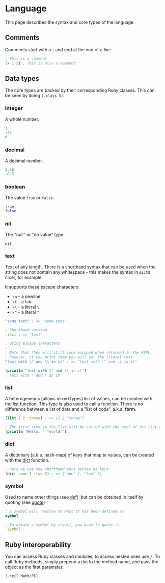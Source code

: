 # Language

This page describes the syntax and core types of the language.

## Comments

Comments start with a `;` and end at the end of a line

```lisp
; This is a comment
(+ 1 2) ; This is also a comment
```


## Data types

The core types are backed by their corresponding Ruby classes. This can be seen
by doing `(.class 5)`.

### integer

A whole number.

```clojure
1
-42
0
```

### decimal

A decimal number.

```clojure
3.56
-0.5
```

### boolean

The value `true` or `false`.

```clojure
true
false
```

### nil

The "null" or "no value" type.

```clojure
nil
```

### text

Text of any length. There is a shorthand syntax that can be used when the
string does not contain any whitespace - this makes the syntax in `dict`s
nicer, for example.

It supports these escape characters:

- `\n` - a newline
- `\t` - a tab
- `\\` - a literal `\`
- `\"` - a literal `"`

```clojure
"some text" ; => "some text"

; Shorthand version
:text ; => "text"

; Using escape characters
;
; Note that they will still look escaped when returned in the REPL,
; however, if you print them you will get the literal text.
"text with \" and \\ in it" ; => "text with \" and \\ in it"

(println "text with \" and \\ in it")
; text with " and \ in it
```

### list

A heterogeneous (allows mixed types) list of values, can be created with the
[list](#docs/reference.md#list) function. This type is also used to call a
function. There is no difference between a list of data and a "list of code",
a.k.a. **form**.

```clojure
(list 1 2 :three) ; => (1 2 "three")

; The first item in the list will be called with the rest of the list as arguments:
(println "Hello, " "world!")
```

### dict

A dictionary (a.k.a. hash-map) of keys that map to values, can be created with
the [dict](docs/reference.md#dict) function.

```clojure
; Here we use the shorthand text syntax as keys
(dict :one 1 :two 2) ; => {"one" 1, "two" 2}
```

### symbol
Used to name other things (see [def](#def)), but can be obtained in itself by quoting (see [quote](#quote))

```clojure
; A symbol will resolve to what it has been defined as
symbol

; To obtain a symbol by itself, you have to quote it
'symbol
```

## Ruby interoperability

You can access Ruby classes and modules, to access nested ones use `/`. To call Ruby methods, simply prepend a dot to the method name, and pass the object as the first parameter.

```clojure
(.ceil Math/PI)
```
